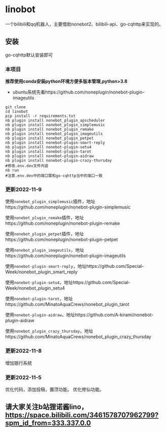 # linobot
一个bilibili和qq机器人，主要借助nonebot2、bilibili-api、go-cqhttp来实现的。

## 安装
go-cqhttp默认安装即可

### 本项目
**推荐使用conda安装python环境方便多版本管理,python>3.8**

* ubuntu系统先看https://github.com/noneplugin/nonebot-plugin-imageutils

```
git clone
cd linobot
pip install -r requirements.txt
nb plugin install nonebot_plugin_apscheduler
nb plugin install nonebot_plugin_simplemusic
nb plugin install nonebot_plugin_remake
nb plugin install nonebot_plugin_imageutils
nb plugin install nonebot_plugin_petpet
nb plugin install nonebot-plugin-smart-reply
nb plugin install nonebot-plugin-setu4
nb plugin install nonebot-plugin-tarot
nb plugin install nonebot-plugin-aidraw
nb plugin install nonebot-plugin-crazy-thursday
#修改.env.dev文件内容
nb run
#注意.env.dev中的端口需和go-cqhttp当中的端口一致
```
### 更新2022-11-9
使用`nonebot_plugin_simplemusic`插件，地址https://github.com/noneplugin/nonebot-plugin-simplemusic

使用`nonebot_plugin_remake`插件，地址https://github.com/noneplugin/nonebot-plugin-remake

使用`nonebot_plugin_petpet`插件，地址https://github.com/noneplugin/nonebot-plugin-petpet

使用`nonebot_plugin_imageutils`，地址https://github.com/noneplugin/nonebot-plugin-imageutils

使用`nonebot-plugin-smart-reply`，地址https://github.com/Special-Week/nonebot_plugin_smart_reply

使用`nonebot-plugin-setu4`，地址https://github.com/Special-Week/nonebot_plugin_setu4

使用`nonebot-plugin-tarot`，地址https://github.com/MinatoAquaCrews/nonebot_plugin_tarot

使用`nonebot-plugin-aidraw`，地址https://github.com/A-kirami/nonebot-plugin-aidraw

使用`nonebot_plugin_crazy_thursday`，地址https://github.com/MinatoAquaCrews/nonebot_plugin_crazy_thursday

### 更新2022-11-8
增加银行系统

### 更新2022-11-5
优化代码，添加投稿，置顶功能。
优化修仙功能。

## 请大家关注b站狸诺酱lino，https://space.bilibili.com/3461578707962799?spm_id_from=333.337.0.0

